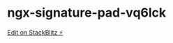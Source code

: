 # ngx-signature-pad-vq6lck

[Edit on StackBlitz ⚡️](https://stackblitz.com/edit/ngx-signature-pad-5fzs9i)